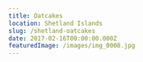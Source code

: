 ```yaml
---
title: Oatcakes
location: Shetland Islands
slug: /shetland-oatcakes
date: 2017-02-16T00:00:00.000Z
featuredImage: /images/img_0008.jpg
---
```

##

